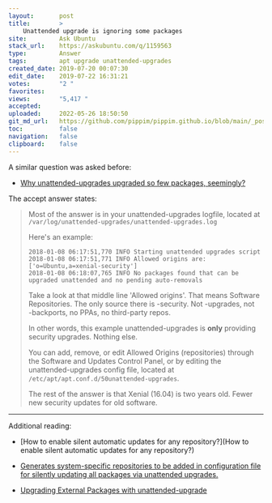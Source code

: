 ```yaml
---
layout:       post
title:        >
    Unattended upgrade is ignoring some packages
site:         Ask Ubuntu
stack_url:    https://askubuntu.com/q/1159563
type:         Answer
tags:         apt upgrade unattended-upgrades
created_date: 2019-07-20 00:07:30
edit_date:    2019-07-22 16:31:21
votes:        "2 "
favorites:    
views:        "5,417 "
accepted:     
uploaded:     2022-05-26 18:50:50
git_md_url:   https://github.com/pippim/pippim.github.io/blob/main/_posts/2019/2019-07-20-Unattended-upgrade-is-ignoring-some-packages.md
toc:          false
navigation:   false
clipboard:    false
---
```


A similar question was asked before:

- [Why unattended-upgrades upgraded so few packages, seemingly?][1]

The accept answer states:

> Most of the answer is in your unattended-upgrades logfile, located at  
> `/var/log/unattended-upgrades/unattended-upgrades.log`  
>   
> Here's an example:  
>   
>     2018-01-08 06:17:51,770 INFO Starting unattended upgrades script  
>     2018-01-08 06:17:51,771 INFO Allowed origins are: ['o=Ubuntu,a=xenial-security']  
>     2018-01-08 06:18:07,765 INFO No packages found that can be upgraded unattended and no pending auto-removals  
>   
> Take a look at that middle line 'Allowed origins'. That means Software  
> Repositories. The only source there is -security. Not -upgrades, not  
> -backports, no PPAs, no third-party repos.  
>   
> In other words, this example unattended-upgrades is **only** providing  
> security upgrades. Nothing else.  
>   
> You can add, remove, or edit Allowed Origins (repositories) through  
> the Software and Updates Control Panel, or by editing the  
> unattended-upgrades config file, located at  
> `/etc/apt/apt.conf.d/50unattended-upgrades`.  
>   
> The rest of the answer is that Xenial (16.04) is two years old. Fewer  
> new security updates for old software.  


----------

Additional reading:

- [How to enable silent automatic updates for any repository?](How to enable silent automatic updates for any repository?)
- [Generates system-specific repositories to be added in configuration file for silently updating all packages via unattended upgrades.][2]
- [Upgrading External Packages with unattended-upgrade][3]


  [1]: https://askubuntu.com/questions/993470/why-unattended-upgrades-upgraded-so-few-packages-seemingly
  [2]: https://github.com/abhigenie92/unattended_upgrades_repos
  [3]: https://linux-audit.com/upgrading-external-packages-with-unattended-upgrade
